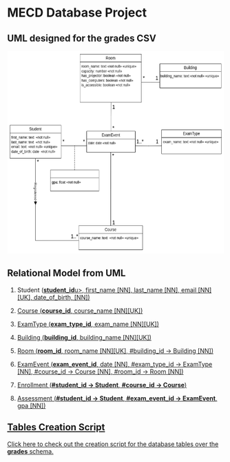 # MECD Database Project

## UML designed for the grades CSV
<img src="uml.png" with="600px" height="470px">

## Relational Model from UML
1. Student (<u>**student_id**u>, first_name [NN], last_name [NN], email [NN][UK], date_of_birth, [NN])

2. Course (<u>**course_id**</u>, course_name [NN][UK])

3. ExamType (<u>**exam_type_id**</u>, exam_name [NN][UK])

4. Building (<u>**building_id**</u>, building_name [NN][UK])

5. Room (<u>**room_id**</u>, room_name [NN][UK], #building_id -> Building [NN])

6. ExamEvent (<u>**exam_event_id**</u>, date [NN], #exam_type_id -> ExamType [NN], 
	   #course_id -> Course [NN], #room_id -> Room [NN])

7. Enrollment (<u>**#student_id -> Student**</u>, <u>**#course_id -> Course**</u>)

8. Assessment (<u>**#student_id -> Student**</u>, <u>**#exam_event_id -> ExamEvent**</u>, gpa [NN])

## Tables Creation Script
[Click here](grades.sql) to check out the creation script for the database tables over the **grades** schema.





